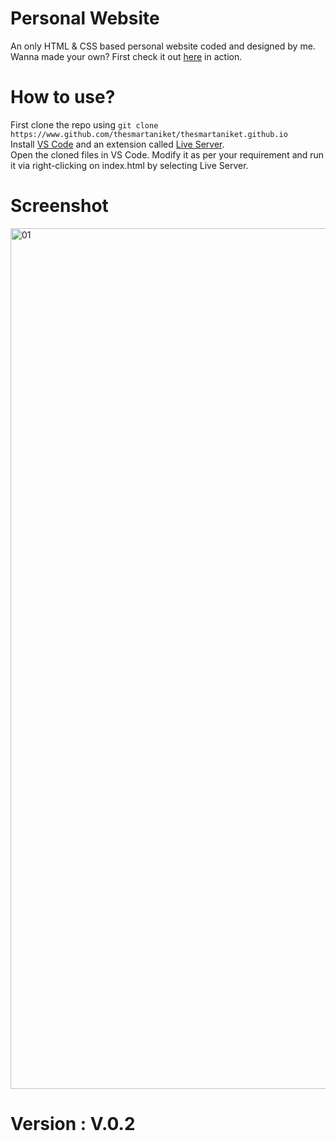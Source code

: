 # Personal Website
An only HTML & CSS based personal website coded and designed by me.<br>
Wanna made your own? First check it out [here](https://thesmartaniket.github.io) in action.

# How to use?
First clone the repo using `git clone https://www.github.com/thesmartaniket/thesmartaniket.github.io`<br>
Install [VS Code](https://code.visualstudio.com/) and an extension called [Live Server](https://marketplace.visualstudio.com/items?itemName=ritwickdey.LiveServer).<br>
Open the cloned files in VS Code. Modify it as per your requirement and run it via right-clicking on index.html by selecting Live Server.<br>
# Screenshot
<img width="1377" alt="01" src="https://user-images.githubusercontent.com/97422997/218774830-5ab307a5-9f5f-4e52-a3f1-ecbfa54c4f63.png"><br>

# Version : V.0.2
